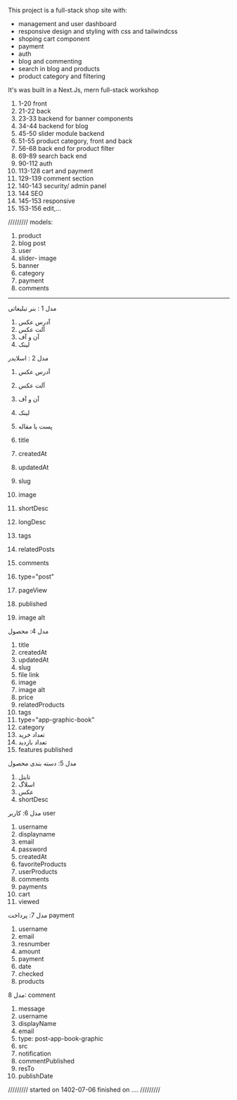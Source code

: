 This project is a full-stack shop site with:

- management and user dashboard
- responsive design and styling with css and tailwindcss
- shoping cart component
- payment
- auth
- blog and commenting
- search in blog and products
- product category and filtering

It's was built in a Next.Js, mern full-stack workshop

1. 1-20 front
2. 21-22 back
3. 23-33 backend for banner components
4. 34-44 backend for blog
5. 45-50 slider module backend
6. 51-55 product category, front and back
7. 56-68 back end for product filter
8. 69-89 search back end
9. 90-112 auth
10. 113-128 cart and payment
11. 129-139 comment section
12. 140-143 security/ admin panel
13. 144 SEO
14. 145-153 responsive
15. 153-156 edit,...

/////////
models:

1. product
2. blog post
3. user
4. slider- image
5. banner
6. category
7. payment
8. comments

---

مدل 1 : بنر تبلیغاتی

1. آدرس عکس
2. آلت عکس
3. آن و آف
4. لینک

مدل 2 : اسلایدر

1. آدرس عکس
2. آلت عکس
3. آن و آف
4. لینک

5. پست یا مقاله
6. title
7. createdAt
8. updatedAt
9. slug
10. image
11. shortDesc
12. longDesc
13. tags
14. relatedPosts
15. comments
16. type="post"
17. pageView
18. published
19. image alt

مدل 4: محصول

1. title
2. createdAt
3. updatedAt
4. slug
5. file link
6. image
7. image alt
8. price
9. relatedProducts
10. tags
11. type="app-graphic-book"
12. category
13. تعداد خرید
14. تعداد بازدید
15. features
    published

مدل 5: دسته بندی محصول

1. تایتل
2. اسلاگ
3. عکس
4. shortDesc

مدل 6: کاربر user

1. username
2. displayname
3. email
4. password
5. createdAt
6. favoriteProducts
7. userProducts
8. comments
9. payments
10. cart
11. viewed

مدل 7: پرداخت payment

1. username
2. email
3. resnumber
4. amount
5. payment
6. date
7. checked
8. products

مدل 8: comment

1. message
2. username
3. displayName
4. email
5. type: post-app-book-graphic
6. src
7. notification
8. commentPublished
9. resTo
10. publishDate

/////////
started on 1402-07-06
finished on ....
/////////

